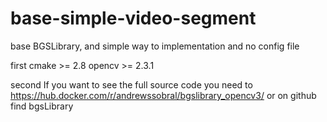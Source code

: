 # base-simple-video-segment
base BGSLibrary, and simple way to implementation and no config file

first
cmake >= 2.8
opencv >= 2.3.1

second
If you want to see the full source code
you need to https://hub.docker.com/r/andrewssobral/bgslibrary_opencv3/ 
or on github find bgsLibrary 
